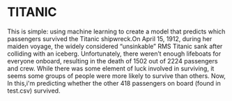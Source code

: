 # TITANIC
This is simple: using machine learning to create a model that predicts which passengers survived the Titanic shipwreck.On April 15, 1912,
during her maiden voyage, the widely considered “unsinkable” RMS Titanic sank after colliding with an iceberg. Unfortunately, 
there weren’t enough lifeboats for everyone onboard, resulting in the death of 1502 out of 2224 passengers and crew.
While there was some element of luck involved in surviving, it seems some groups of people were more likely to survive than others.
Now,
In this,i'm predicting whether the other 418 passengers on board (found in test.csv) survived.
